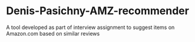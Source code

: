 # Denis-Pasichny-AMZ-recommender
A tool developed as part of interview assignment to suggest items on Amazon.com based on similar reviews
